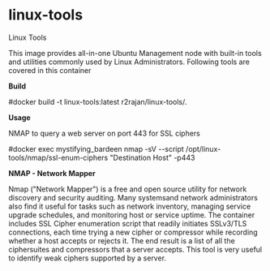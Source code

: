 # linux-tools
Linux Tools

This image provides all-in-one Ubuntu Management node with built-in tools and utilities commonly used by Linux 
Administrators. Following tools are covered in this container

<b>Build</b>
<p>#docker build -t linux-tools:latest r2rajan/linux-tools/.  </p>

<b>Usage</b>

<p>NMAP to query a web server on port 443 for SSL ciphers </p>

<p>#docker exec mystifying_bardeen nmap -sV --script /opt/linux-tools/nmap/ssl-enum-ciphers "Destination Host" -p443 </p>

<b>NMAP - Network Mapper</b>

<p>Nmap ("Network Mapper") is a free and open source utility for network discovery and security auditing. Many systemsand network administrators also find it useful for tasks such as network inventory, managing service upgrade schedules, and monitoring host or service uptime. The container includes SSL Cipher enumeration script that readily initiates SSLv3/TLS connections, each time trying a new cipher or compressor while recording whether a host accepts or rejects it. The end result is a list of all the ciphersuites and compressors that a server accepts. This tool is very useful to identify weak ciphers supported by a server.</p>
